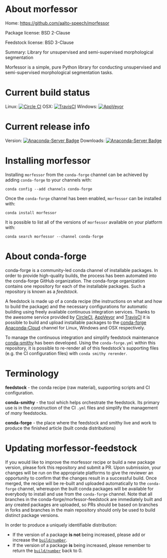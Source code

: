 About morfessor
===============

Home: https://github.com/aalto-speech/morfessor

Package license: BSD 2-Clause

Feedstock license: BSD 3-Clause

Summary: Library for unsupervised and semi-supervised morphological segmentation

Morfessor is a simple, pure Python library for conducting unsupervised and
semi-supervised morphological segmentation tasks.


Current build status
====================

Linux: [![Circle CI](https://circleci.com/gh/conda-forge/morfessor-feedstock.svg?style=shield)](https://circleci.com/gh/conda-forge/morfessor-feedstock)
OSX: [![TravisCI](https://travis-ci.org/conda-forge/morfessor-feedstock.svg?branch=master)](https://travis-ci.org/conda-forge/morfessor-feedstock)
Windows: [![AppVeyor](https://ci.appveyor.com/api/projects/status/github/conda-forge/morfessor-feedstock?svg=True)](https://ci.appveyor.com/project/conda-forge/morfessor-feedstock/branch/master)

Current release info
====================
Version: [![Anaconda-Server Badge](https://anaconda.org/conda-forge/morfessor/badges/version.svg)](https://anaconda.org/conda-forge/morfessor)
Downloads: [![Anaconda-Server Badge](https://anaconda.org/conda-forge/morfessor/badges/downloads.svg)](https://anaconda.org/conda-forge/morfessor)

Installing morfessor
====================

Installing `morfessor` from the `conda-forge` channel can be achieved by adding `conda-forge` to your channels with:

```
conda config --add channels conda-forge
```

Once the `conda-forge` channel has been enabled, `morfessor` can be installed with:

```
conda install morfessor
```

It is possible to list all of the versions of `morfessor` available on your platform with:

```
conda search morfessor --channel conda-forge
```


About conda-forge
=================

conda-forge is a community-led conda channel of installable packages.
In order to provide high-quality builds, the process has been automated into the
conda-forge GitHub organization. The conda-forge organization contains one repository
for each of the installable packages. Such a repository is known as a *feedstock*.

A feedstock is made up of a conda recipe (the instructions on what and how to build
the package) and the necessary configurations for automatic building using freely
available continuous integration services. Thanks to the awesome service provided by
[CircleCI](https://circleci.com/), [AppVeyor](http://www.appveyor.com/)
and [TravisCI](https://travis-ci.org/) it is possible to build and upload installable
packages to the [conda-forge](https://anaconda.org/conda-forge)
[Anaconda-Cloud](http://docs.anaconda.org/) channel for Linux, Windows and OSX respectively.

To manage the continuous integration and simplify feedstock maintenance
[conda-smithy](http://github.com/conda-forge/conda-smithy) has been developed.
Using the ``conda-forge.yml`` within this repository, it is possible to re-render all of
this feedstock's supporting files (e.g. the CI configuration files) with ``conda smithy rerender``.


Terminology
===========

**feedstock** - the conda recipe (raw material), supporting scripts and CI configuration.

**conda-smithy** - the tool which helps orchestrate the feedstock.
                   Its primary use is in the construction of the CI ``.yml`` files
                   and simplify the management of *many* feedstocks.

**conda-forge** - the place where the feedstock and smithy live and work to
                  produce the finished article (built conda distributions)


Updating morfessor-feedstock
============================

If you would like to improve the morfessor recipe or build a new
package version, please fork this repository and submit a PR. Upon submission,
your changes will be run on the appropriate platforms to give the reviewer an
opportunity to confirm that the changes result in a successful build. Once
merged, the recipe will be re-built and uploaded automatically to the
`conda-forge` channel, whereupon the built conda packages will be available for
everybody to install and use from the `conda-forge` channel.
Note that all branches in the conda-forge/morfessor-feedstock are
immediately built and any created packages are uploaded, so PRs should be based
on branches in forks and branches in the main repository should only be used to
build distinct package versions.

In order to produce a uniquely identifiable distribution:
 * If the version of a package **is not** being increased, please add or increase
   the [``build/number``](http://conda.pydata.org/docs/building/meta-yaml.html#build-number-and-string).
 * If the version of a package **is** being increased, please remember to return
   the [``build/number``](http://conda.pydata.org/docs/building/meta-yaml.html#build-number-and-string)
   back to 0.
